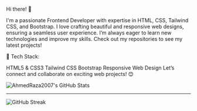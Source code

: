 Hi there! 👋


I'm a passionate Frontend Developer with expertise in HTML, CSS, Tailwind CSS, and Bootstrap. I love crafting beautiful and responsive web designs, ensuring a seamless user experience. I’m always eager to learn new technologies and improve my skills. Check out my repositories to see my latest projects!

🚀 Tech Stack:

HTML5 & CSS3
Tailwind CSS
Bootstrap
Responsive Web Design
Let’s connect and collaborate on exciting web projects! 😊

![AhmedRaza2007's GitHub Stats](https://github-readme-stats.vercel.app/api?username=AhmedRaza2007&show_icons=true&theme=default)

---

![GitHub Streak](https://streak-stats.demolab.com/?user=AhmedRaza2007&theme=default)

<!--
**AhmedRaza2007/AhmedRaza2007** is a ✨ _special_ ✨ repository because its `README.md` (this file) appears on your GitHub profile.

Hi there! 👋
I'm a passionate Frontend Developer with expertise in HTML, CSS, Tailwind CSS, and Bootstrap. I love crafting beautiful and responsive web designs, ensuring a seamless user experience. I’m always eager to learn new technologies and improve my skills. Check out my repositories to see my latest projects!

🚀 Tech Stack:

HTML5 & CSS3
Tailwind CSS
Bootstrap
Responsive Web Design
Let’s connect and collaborate on exciting web projects! 😊



-->
